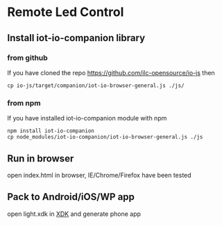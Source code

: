 # Remote Led Control

## Install iot-io-companion library

### from github

If you have cloned the repo https://github.com/ilc-opensource/io-js then

```shell
cp io-js/target/companion/iot-io-browser-general.js ./js/

```

### from npm

If you have installed iot-io-companion module with npm

```shell
npm install iot-io-companion
cp node_modules/iot-io-companion/iot-io-browser-general.js ./js
```

## Run in browser

open index.html in browser, IE/Chrome/Firefox have been tested


## Pack to Android/iOS/WP app

open light.xdk in [XDK](http://xdk-software.intel.com/) and generate phone app 
